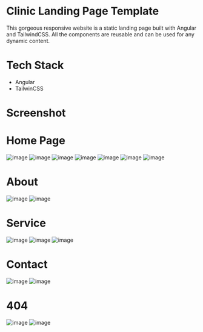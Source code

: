 # Clinic Landing Page Template

This gorgeous responsive website is a static landing page built with Angular and TailwindCSS. All the components are reusable and can be used for any dynamic content.



# Tech Stack
* Angular
* TailwinCSS


# Screenshot
 # Home Page 
![image](https://github.com/hamdy-jr/clinic-landing-page/assets/90095538/f6fb2c0a-f1df-406c-9fe2-4da37411e6ed)
![image](https://github.com/hamdy-jr/clinic-landing-page/assets/90095538/b808948f-aae6-4acc-9b51-2db9a80ae231)
![image](https://github.com/hamdy-jr/clinic-landing-page/assets/90095538/56b29f28-e29e-43c2-af93-11a9fc0634d5)
![image](https://github.com/hamdy-jr/clinic-landing-page/assets/90095538/1bd98074-5005-43dc-be4d-b1592955c1ba)
![image](https://github.com/hamdy-jr/clinic-landing-page/assets/90095538/222be745-95d5-4574-b502-6561a7dd8d6d)
![image](https://github.com/hamdy-jr/clinic-landing-page/assets/90095538/8f5c95f4-3118-406c-8f7f-4e6aca8eb69e)
![image](https://github.com/hamdy-jr/clinic-landing-page/assets/90095538/fa18b7bb-7d23-448d-874b-aae6a8d77665)

# About
![image](https://github.com/hamdy-jr/clinic-landing-page/assets/90095538/a20217f7-eff2-4643-a5ee-a1b0ae9cb63a)
![image](https://github.com/hamdy-jr/clinic-landing-page/assets/90095538/6d7f6564-0be6-4f41-8450-240242e4b038)


# Service
![image](https://github.com/hamdy-jr/clinic-landing-page/assets/90095538/b9be8e7e-0234-4ea7-84a8-52f755710c08)
![image](https://github.com/hamdy-jr/clinic-landing-page/assets/90095538/96933dd0-c2b2-4866-b0d6-5483cc695da4)
![image](https://github.com/hamdy-jr/clinic-landing-page/assets/90095538/eeab650d-967c-41b0-af0e-1429739676c7)



# Contact
![image](https://github.com/hamdy-jr/clinic-landing-page/assets/90095538/662ed0df-7591-434c-8182-496b02ffd9d5)
![image](https://github.com/hamdy-jr/clinic-landing-page/assets/90095538/0541754c-1956-429b-82a6-fbc69d7ae9db)


# 404
![image](https://github.com/hamdy-jr/clinic-landing-page/assets/90095538/4144d58a-24bf-4708-b642-51bb94f722d9)
![image](https://github.com/hamdy-jr/clinic-landing-page/assets/90095538/70108f0c-94aa-4106-ab2b-735459e43020)




